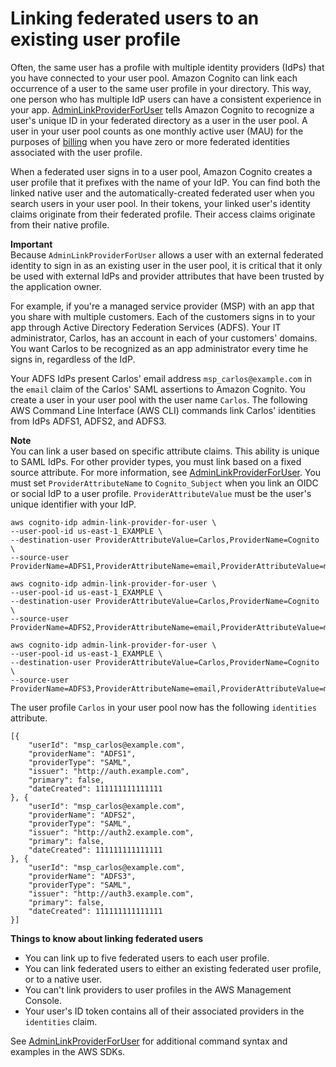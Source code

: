 # Linking federated users to an existing user profile<a name="cognito-user-pools-identity-federation-consolidate-users"></a>

Often, the same user has a profile with multiple identity providers \(IdPs\) that you have connected to your user pool\. Amazon Cognito can link each occurrence of a user to the same user profile in your directory\. This way, one person who has multiple IdP users can have a consistent experience in your app\. [AdminLinkProviderForUser](https://docs.aws.amazon.com/cognito-user-identity-pools/latest/APIReference/API_AdminLinkProviderForUser.html) tells Amazon Cognito to recognize a user's unique ID in your federated directory as a user in the user pool\. A user in your user pool counts as one monthly active user \(MAU\) for the purposes of [billing](http://aws.amazon.com/cognito/pricing/) when you have zero or more federated identities associated with the user profile\.

When a federated user signs in to a user pool, Amazon Cognito creates a user profile that it prefixes with the name of your IdP\. You can find both the linked native user and the automatically\-created federated user when you search users in your user pool\. In their tokens, your linked user's identity claims originate from their federated profile\. Their access claims originate from their native profile\.

**Important**  
Because `AdminLinkProviderForUser` allows a user with an external federated identity to sign in as an existing user in the user pool, it is critical that it only be used with external IdPs and provider attributes that have been trusted by the application owner\.

For example, if you're a managed service provider \(MSP\) with an app that you share with multiple customers\. Each of the customers signs in to your app through Active Directory Federation Services \(ADFS\)\. Your IT administrator, Carlos, has an account in each of your customers' domains\. You want Carlos to be recognized as an app administrator every time he signs in, regardless of the IdP\.

Your ADFS IdPs present Carlos' email address `msp_carlos@example.com` in the `email` claim of the Carlos' SAML assertions to Amazon Cognito\. You create a user in your user pool with the user name `Carlos`\. The following AWS Command Line Interface \(AWS CLI\) commands link Carlos' identities from IdPs ADFS1, ADFS2, and ADFS3\.

**Note**  
You can link a user based on specific attribute claims\. This ability is unique to SAML IdPs\. For other provider types, you must link based on a fixed source attribute\. For more information, see [AdminLinkProviderForUser](https://docs.aws.amazon.com/cognito-user-identity-pools/latest/APIReference/API_AdminLinkProviderForUser.html)\. You must set `ProviderAttributeName` to `Cognito_Subject` when you link an OIDC or social IdP to a user profile\. `ProviderAttributeValue` must be the user's unique identifier with your IdP\.

```
aws cognito-idp admin-link-provider-for-user \
--user-pool-id us-east-1_EXAMPLE \
--destination-user ProviderAttributeValue=Carlos,ProviderName=Cognito \
--source-user ProviderName=ADFS1,ProviderAttributeName=email,ProviderAttributeValue=msp_carlos@example.com

aws cognito-idp admin-link-provider-for-user \
--user-pool-id us-east-1_EXAMPLE \
--destination-user ProviderAttributeValue=Carlos,ProviderName=Cognito \
--source-user ProviderName=ADFS2,ProviderAttributeName=email,ProviderAttributeValue=msp_carlos@example.com

aws cognito-idp admin-link-provider-for-user \
--user-pool-id us-east-1_EXAMPLE \
--destination-user ProviderAttributeValue=Carlos,ProviderName=Cognito \
--source-user ProviderName=ADFS3,ProviderAttributeName=email,ProviderAttributeValue=msp_carlos@example.com
```

The user profile `Carlos` in your user pool now has the following `identities` attribute\.

```
[{
    "userId": "msp_carlos@example.com",
    "providerName": "ADFS1",
    "providerType": "SAML",
    "issuer": "http://auth.example.com",
    "primary": false,
    "dateCreated": 111111111111111
}, {
    "userId": "msp_carlos@example.com",
    "providerName": "ADFS2",
    "providerType": "SAML",
    "issuer": "http://auth2.example.com",
    "primary": false,
    "dateCreated": 111111111111111
}, {
    "userId": "msp_carlos@example.com",
    "providerName": "ADFS3",
    "providerType": "SAML",
    "issuer": "http://auth3.example.com",
    "primary": false,
    "dateCreated": 111111111111111
}]
```

**Things to know about linking federated users**
+ You can link up to five federated users to each user profile\.
+ You can link federated users to either an existing federated user profile, or to a native user\.
+ You can't link providers to user profiles in the AWS Management Console\.
+ Your user's ID token contains all of their associated providers in the `identities` claim\.

See [AdminLinkProviderForUser](https://docs.aws.amazon.com/cognito-user-identity-pools/latest/APIReference/API_AdminLinkProviderForUser.html) for additional command syntax and examples in the AWS SDKs\.